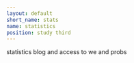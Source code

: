 ```yaml
---
layout: default
short_name: stats
name: statistics
position: study third
---
```

statistics blog and access to we and probs 